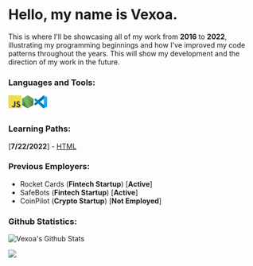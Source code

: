 # Hello, my name is Vexoa.

This is where I'll be showcasing all of my work from **2016** to **2022**, illustrating my programming beginnings and how I've improved my code patterns throughout the years. This will show my development and the direction of my work in the future.


### Languages and Tools: 

<img align="left" alt="JavaScript" width="26px" src="https://raw.githubusercontent.com/github/explore/80688e429a7d4ef2fca1e82350fe8e3517d3494d/topics/javascript/javascript.png" /> <img align="left" alt="Node.js" width="26px" src="https://raw.githubusercontent.com/github/explore/80688e429a7d4ef2fca1e82350fe8e3517d3494d/topics/nodejs/nodejs.png" /> <p> <p><img align="left" alt="Visual Studio Code" width="26px" src="https://raw.githubusercontent.com/github/explore/80688e429a7d4ef2fca1e82350fe8e3517d3494d/topics/visual-studio-code/visual-studio-code.png" />

<br />
<br />

### Learning Paths:

[**7/22/2022**] - [HTML](https://github.com/VexoaXYZ/Learning-HTML)

### Previous Employers:

 - Rocket Cards (**Fintech Startup**) [**Active**]
- SafeBots (**Fintech Startup**) [**Active**]
- CoinPilot (**Crypto Startup**) [**Not Employed**]

### Github Statistics:

![Vexoa's Github Stats](https://github-readme-stats.vercel.app/api?username=VexoaXYZ&show_icons=true&theme=dracula&count_private=true&include_all_commits=true&hide=contribs,issues,stars)

 ![](https://komarev.com/ghpvc/?username=VexoaXYZ&color=11171a)

